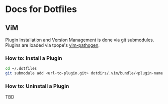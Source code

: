 # Docs for Dotfiles

## ViM

Plugin Installation and Version Management is done via git submodules.
Plugins are loaded via tpope's [vim-pathogen](https://github.com/tpope/vim-pathogen).

### How to: Install a Plugin

```sh
cd ~/.dotfiles
git submodule add <url-to-plugin.git> dotdirs/.vim/bundle/<plugin-name.git>
```

### How to: Uninstall a Plugin

TBD

```sh
```